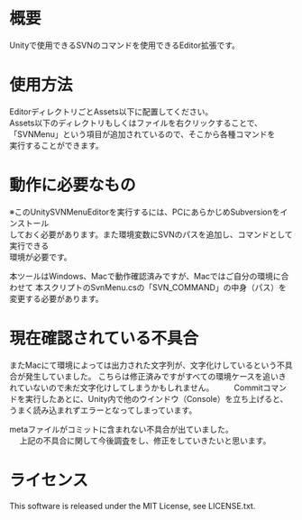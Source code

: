 # 概要
Unityで使用できるSVNのコマンドを使用できるEditor拡張です。 
　　
# 使用方法
EditorディレクトリごとAssets以下に配置してください。  
Assets以下のディレクトリもしくはファイルを右クリックすることで、  
「SVNMenu」という項目が追加されているので、そこから各種コマンドを  
実行することができます。  

# 動作に必要なもの
※このUnitySVNMenuEditorを実行するには、PCにあらかじめSubversionをインストール  
しておく必要があります。また環境変数にSVNのパスを追加し、コマンドとして実行できる  
環境が必要です。  

本ツールはWindows、Macで動作確認済みですが、Macではご自分の環境に合わせて
本スクリプトのSvnMenu.csの「SVN_COMMAND」の中身（パス）を変更する必要があります。

# 現在確認されている不具合

またMacにて環境によっては出力された文字列が、文字化けしているという不具合が発生していました。
こちらは修正済みですがすべての環境ケースを追いきれていないので未だ文字化けしてしまうかもしれません。
　　
Commitコマンドを実行したあとに、Unity内で他のウインドウ（Console）を立ち上げると、      
うまく読み込まれずエラーとなってしまっています。    
  
metaファイルがコミットに含まれない不具合が出ていました。  
  　
上記の不具合に関して今後調査をし、修正をしていきたいと思います。


# ライセンス  
This software is released under the MIT License, see LICENSE.txt.
